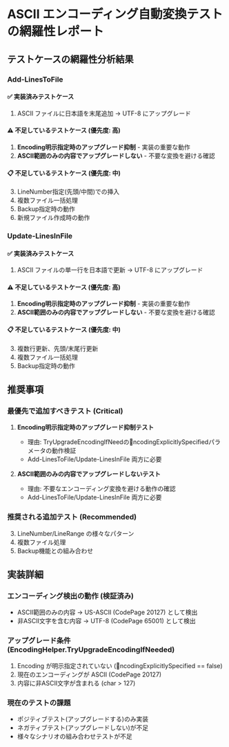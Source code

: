 # ASCII エンコーディング自動変換テストの網羅性レポート

## テストケースの網羅性分析結果

### Add-LinesToFile

#### ✅ 実装済みテストケース
1. ASCII ファイルに日本語を末尾追加 → UTF-8 にアップグレード

#### ⚠️ 不足しているテストケース (優先度: 高)
1. **Encoding明示指定時のアップグレード抑制** - 実装の重要な動作
2. **ASCII範囲のみの内容でアップグレードしない** - 不要な変換を避ける確認

#### 📋 不足しているテストケース (優先度: 中)
3. LineNumber指定(先頭/中間)での挿入
4. 複数ファイル一括処理
5. Backup指定時の動作
6. 新規ファイル作成時の動作

### Update-LinesInFile

#### ✅ 実装済みテストケース
1. ASCII ファイルの単一行を日本語で更新 → UTF-8 にアップグレード

#### ⚠️ 不足しているテストケース (優先度: 高)
1. **Encoding明示指定時のアップグレード抑制** - 実装の重要な動作
2. **ASCII範囲のみの内容でアップグレードしない** - 不要な変換を避ける確認

#### 📋 不足しているテストケース (優先度: 中)
3. 複数行更新、先頭/末尾行更新
4. 複数ファイル一括処理
5. Backup指定時の動作

## 推奨事項

### 最優先で追加すべきテスト (Critical)
1. **Encoding明示指定時のアップグレード抑制テスト**
   - 理由: TryUpgradeEncodingIfNeedのncodingExplicitlySpecifiedパラメータの動作検証
   - Add-LinesToFile/Update-LinesInFile 両方に必要

2. **ASCII範囲のみの内容でアップグレードしないテスト**
   - 理由: 不要なエンコーディング変換を避ける動作の確認
   - Add-LinesToFile/Update-LinesInFile 両方に必要

### 推奨される追加テスト (Recommended)
3. LineNumber/LineRange の様々なパターン
4. 複数ファイル処理
5. Backup機能との組み合わせ

## 実装詳細

### エンコーディング検出の動作 (検証済み)
- ASCII範囲のみの内容 → US-ASCII (CodePage 20127) として検出
- 非ASCII文字を含む内容 → UTF-8 (CodePage 65001) として検出

### アップグレード条件 (EncodingHelper.TryUpgradeEncodingIfNeeded)
1. Encoding が明示指定されていない (ncodingExplicitlySpecified == false)
2. 現在のエンコーディングが ASCII (CodePage 20127)
3. 内容に非ASCII文字が含まれる (char > 127)

### 現在のテストの課題
- ポジティブテスト(アップグレードする)のみ実装
- ネガティブテスト(アップグレードしない)が不足
- 様々なシナリオの組み合わせテストが不足
